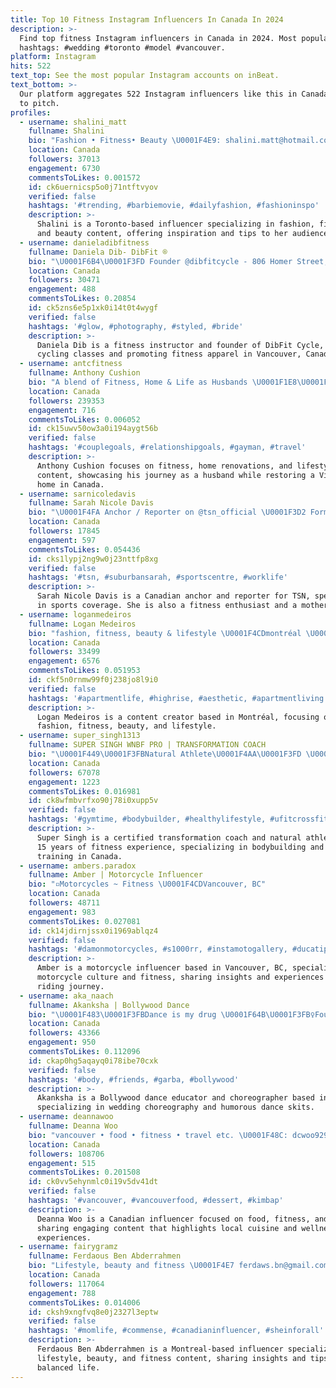 ```yaml
---
title: Top 10 Fitness Instagram Influencers In Canada In 2024
description: >-
  Find top fitness Instagram influencers in Canada in 2024. Most popular
  hashtags: #wedding #toronto #model #vancouver.
platform: Instagram
hits: 522
text_top: See the most popular Instagram accounts on inBeat.
text_bottom: >-
  Our platform aggregates 522 Instagram influencers like this in Canada for you
  to pitch.
profiles:
  - username: shalini_matt
    fullname: Shalini
    bio: "Fashion • Fitness• Beauty \U0001F4E9: shalini.matt@hotmail.com \U0001F4CDToronto, Canada"
    location: Canada
    followers: 37013
    engagement: 6730
    commentsToLikes: 0.001572
    id: ck6uernicsp5o0j71ntftvyov
    verified: false
    hashtags: '#trending, #barbiemovie, #dailyfashion, #fashioninspo'
    description: >-
      Shalini is a Toronto-based influencer specializing in fashion, fitness,
      and beauty content, offering inspiration and tips to her audience.
  - username: danieladibfitness
    fullname: Daniela Dib- DibFit ®
    bio: "\U0001F6B4\U0001F3FD Founder @dibfitcycle - 806 Homer Street, Vancouver- Fitness instructor ⏰ Book your bikes MONDAY at NOON \U0001F4AA\U0001F3FC DibFit apparel available in the studio"
    location: Canada
    followers: 30471
    engagement: 488
    commentsToLikes: 0.20854
    id: ck5zns6e5p1xk0i14t0t4wygf
    verified: false
    hashtags: '#glow, #photography, #styled, #bride'
    description: >-
      Daniela Dib is a fitness instructor and founder of DibFit Cycle, offering
      cycling classes and promoting fitness apparel in Vancouver, Canada.
  - username: antcfitness
    fullname: Anthony Cushion
    bio: "A blend of Fitness, Home & Life as Husbands \U0001F1E8\U0001F1E6 \U0001F1EC\U0001F1E7 \U0001F3E0 @studiototeda | Fixing Our Victorian Home ⚡️ @proudfitteam \U0001F30Enickandant@outreachagency.co.uk"
    location: Canada
    followers: 239353
    engagement: 716
    commentsToLikes: 0.006052
    id: ck15uwv50ow3a0i194aygt56b
    verified: false
    hashtags: '#couplegoals, #relationshipgoals, #gayman, #travel'
    description: >-
      Anthony Cushion focuses on fitness, home renovations, and lifestyle
      content, showcasing his journey as a husband while restoring a Victorian
      home in Canada.
  - username: sarnicoledavis
    fullname: Sarah Nicole Davis
    bio: "\U0001F4FA Anchor / Reporter on @tsn_official \U0001F3D2 Former rinkside reporter for @nhlbruins \U0001F938‍♀️ Fitness Enthusiast \U0001F467\U0001F3FC \U0001F476\U0001F3FB Mama TikTok @thesarahnicoledavis \U0001F1E8\U0001F1E6"
    location: Canada
    followers: 17845
    engagement: 597
    commentsToLikes: 0.054436
    id: cks1lypj2ng9w0j23nttfp8xg
    verified: false
    hashtags: '#tsn, #suburbansarah, #sportscentre, #worklife'
    description: >-
      Sarah Nicole Davis is a Canadian anchor and reporter for TSN, specializing
      in sports coverage. She is also a fitness enthusiast and a mother.
  - username: loganmedeiros
    fullname: Logan Medeiros
    bio: "fashion, fitness, beauty & lifestyle \U0001F4CDmontréal \U0001F48C loganmedeiros44@gmail.com tiktok (270k), links & more:"
    location: Canada
    followers: 33499
    engagement: 6576
    commentsToLikes: 0.051953
    id: ckf5n0rnmw99f0j238jo8l9i0
    verified: false
    hashtags: '#apartmentlife, #highrise, #aesthetic, #apartmentliving'
    description: >-
      Logan Medeiros is a content creator based in Montréal, focusing on
      fashion, fitness, beauty, and lifestyle.
  - username: super_singh1313
    fullname: SUPER SINGH WNBF PRO | TRANSFORMATION COACH
    bio: "\U0001F449\U0001F3FBNatural Athlete\U0001F4AA\U0001F3FD \U0001F449\U0001F3FBWNBF Canada PRO \U0001F947 \U0001F449\U0001F3FBAPU,Canada\U0001F1E8\U0001F1E6-Grand lift open champion74kg\U0001F947 \U0001F449\U0001F3FB 15 years of experience in Fitness \U0001F4AA\U0001F3FD \U0001F449\U0001F3FBCertified Trainer"
    location: Canada
    followers: 67078
    engagement: 1223
    commentsToLikes: 0.016981
    id: ck8wfmbvrfxo90j78i0xupp5v
    verified: false
    hashtags: '#gymtime, #bodybuilder, #healthylifestyle, #ufitcrossfit'
    description: >-
      Super Singh is a certified transformation coach and natural athlete with
      15 years of fitness experience, specializing in bodybuilding and personal
      training in Canada.
  - username: ambers.paradox
    fullname: Amber | Motorcycle Influencer
    bio: "▫️Motorcycles ~ Fitness \U0001F4CDVancouver, BC"
    location: Canada
    followers: 48711
    engagement: 983
    commentsToLikes: 0.027081
    id: ck14jdirnjssx0i1969ablqz4
    verified: false
    hashtags: '#damonmotorcycles, #s1000rr, #instamotogallery, #ducatipeople'
    description: >-
      Amber is a motorcycle influencer based in Vancouver, BC, specializing in
      motorcycle culture and fitness, sharing insights and experiences from her
      riding journey.
  - username: aka_naach
    fullname: Akanksha | Bollywood Dance
    bio: "\U0001F483\U0001F3FBDance is my drug \U0001F64B\U0001F3FB‍♀️Founder: @naachandco \U0001F3A5 Bollywood dance, Wedding Choreo, Funny skits \U0001F4CDToronto \U0001F48C aka.naach@gmail.com Jan Bolly Fitness\U0001F447"
    location: Canada
    followers: 43366
    engagement: 950
    commentsToLikes: 0.112096
    id: ckap0hg5aqayq0i78ibe70cxk
    verified: false
    hashtags: '#body, #friends, #garba, #bollywood'
    description: >-
      Akanksha is a Bollywood dance educator and choreographer based in Toronto,
      specializing in wedding choreography and humorous dance skits. 
  - username: deannawoo
    fullname: Deanna Woo
    bio: "vancouver • food • fitness • travel etc. \U0001F48C: dcwoo9293@gmail.com \U0001F3A5: join my tiktok fam (69K+)"
    location: Canada
    followers: 108706
    engagement: 515
    commentsToLikes: 0.201508
    id: ck0vv5ehynmlc0i19v5dv41dt
    verified: false
    hashtags: '#vancouver, #vancouverfood, #dessert, #kimbap'
    description: >-
      Deanna Woo is a Canadian influencer focused on food, fitness, and travel,
      sharing engaging content that highlights local cuisine and wellness
      experiences.
  - username: fairygramz
    fullname: Ferdaous Ben Abderrahmen
    bio: "Lifestyle, beauty and fitness \U0001F4E7 ferdaws.bn@gmail.com \U0001F4CD Montreal \U0001F1E8\U0001F1E6 YouTube and social links ⬇️"
    location: Canada
    followers: 117064
    engagement: 788
    commentsToLikes: 0.014006
    id: cksh9xngfvq8e0j2327l3eptw
    verified: false
    hashtags: '#momlife, #commense, #canadianinfluencer, #sheinforall'
    description: >-
      Ferdaous Ben Abderrahmen is a Montreal-based influencer specializing in
      lifestyle, beauty, and fitness content, sharing insights and tips for a
      balanced life.
---
```


